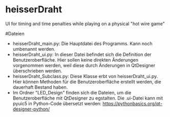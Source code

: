 # heisserDraht
UI for timing and time penalties while playing on a physical "hot wire game"

#Dateien
- heisserDraht_main.py: Die Hauptdatei des Programms. Kann noch umbenannt werden.
- heisserDraht_ui.py: In dieser Datei befindet sich die Definition der Benutzeroberfläche. Hier sollen keine direkten Änderungen vorgenommen werden, weil diese durch Änderungen in QtDesigner überschrieben werden.
- heisserDraht_Subclass.py: Diese Klasse erbt von heisserDraht_ui.py. Hier können Methoden für die Benutzeroberfläche erstellt werden, die dauerhaft Bestand haben.
- Im Ordner "LED_Design" finden sich die Dateien, um die Benutzeroberfläche mit QtDesigner zu egstalten. Die .ui-Datei kann mit pyuic5 in Python-Code übersetzt werden: https://pythonbasics.org/qt-designer-python/
